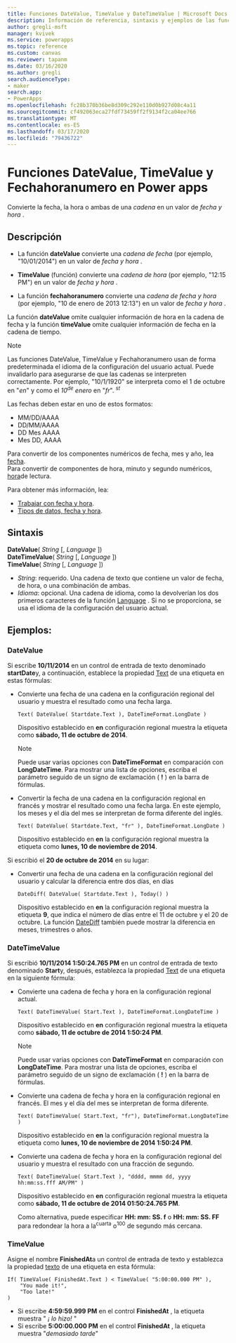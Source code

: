```yaml
---
title: Funciones DateValue, TimeValue y DateTimeValue | Microsoft Docs
description: Información de referencia, sintaxis y ejemplos de las funciones DateValue, TimeValue y Fechahoranumero en Power apps
author: gregli-msft
manager: kvivek
ms.service: powerapps
ms.topic: reference
ms.custom: canvas
ms.reviewer: tapanm
ms.date: 03/16/2020
ms.author: gregli
search.audienceType:
- maker
search.app:
- PowerApps
ms.openlocfilehash: fc28b370b36be8d309c292e110d0b927d08c4a11
ms.sourcegitcommit: cf492063eca27fdf73459ff2f9134f2ca04ee766
ms.translationtype: MT
ms.contentlocale: es-ES
ms.lasthandoff: 03/17/2020
ms.locfileid: "79436722"
---
```

# <a name="datevalue-timevalue-and-datetimevalue-functions-in-power-apps"></a>Funciones DateValue, TimeValue y Fechahoranumero en Power apps

Convierte la fecha, la hora o ambas de una *cadena* en un valor de *fecha y hora* .

## <a name="description"></a>Descripción

- La función **dateValue** convierte una *cadena de fecha* (por ejemplo, "10/01/2014") en un valor de *fecha y hora* .

- **TimeValue** (función) convierte una *cadena de hora* (por ejemplo, "12:15 PM") en un valor de *fecha y hora* .

- La función **fechahoranumero** convierte una *cadena de fecha y hora* (por ejemplo, "10 de enero de 2013 12:13") en un valor de *fecha y hora* .

La función **dateValue** omite cualquier información de hora en la cadena de fecha y la función **timeValue** omite cualquier información de fecha en la cadena de tiempo.

> [!NOTE]
> Las funciones DateValue, TimeValue y Fechahoranumero usan de forma predeterminada el idioma de la configuración del usuario actual. Puede invalidarlo para asegurarse de que las cadenas se interpreten correctamente. Por ejemplo, "10/1/1920" se interpreta como el 1 de octubre en "*en*" y como el *10<sup>de</sup> enero* en "*fr*". *<sup>st</sup>*

Las fechas deben estar en uno de estos formatos:

- MM/DD/AAAA
- DD/MM/AAAA
- DD Mes AAAA
- Mes DD, AAAA

Para convertir de los componentes numéricos de fecha, mes y año, lea [fecha](function-date-time.md). <br>
Para convertir de componentes de hora, minuto y segundo numéricos, [hora](function-date-time.md)de lectura.

Para obtener más información, lea:

- [Trabajar con fecha y hora](../show-text-dates-times.md).
- [Tipos de datos, fecha y hora](data-types.md#date-time-and-datetime).

## <a name="syntax"></a>Sintaxis

**DateValue**( *String* [, *Language* ])<br>
**DateTimeValue**( *String* [, *Language* ])<br>
**TimeValue**( *String* [, *Language* ])

* *String*: requerido. Una cadena de texto que contiene un valor de fecha, de hora, o una combinación de ambas.
* *Idioma*: opcional. Una cadena de idioma, como la devolverían los dos primeros caracteres de la función [Language](function-language.md) .  Si no se proporciona, se usa el idioma de la configuración del usuario actual.  

## <a name="examples"></a>Ejemplos:

### <a name="datevalue"></a>DateValue

Si escribe **10/11/2014** en un control de entrada de texto denominado **startDate**y, a continuación, establece la propiedad [Text](../controls/properties-core.md) de una etiqueta en estas fórmulas:

- Convierte una fecha de una cadena en la configuración regional del usuario y muestra el resultado como una fecha larga.

    ```powerapps-dot
    Text( DateValue( Startdate.Text ), DateTimeFormat.LongDate )
    ```

    Dispositivo establecido en **en** configuración regional muestra la etiqueta como **sábado, 11 de octubre de 2014**.
  
    > [!NOTE]
    > Puede usar varias opciones con **DateTimeFormat** en comparación con **LongDateTime**. Para mostrar una lista de opciones, escriba el parámetro seguido de un signo de exclamación ( **!** ) en la barra de fórmulas.

- Convertir la fecha de una cadena en la configuración regional en francés y mostrar el resultado como una fecha larga. En este ejemplo, los meses y el día del mes se interpretan de forma diferente del inglés.

    ```powerapps-dot
    Text( DateValue( Startdate.Text, "fr" ), DateTimeFormat.LongDate )
    ```
  
    Dispositivo establecido en **en** la configuración regional muestra la etiqueta como **lunes, 10 de noviembre de 2014**.

Si escribió el **20 de octubre de 2014** en su lugar:

- Convertir una fecha de una cadena en la configuración regional del usuario y calcular la diferencia entre dos días, en días

    ```powerapps-dot
    DateDiff( DateValue( Startdate.Text ), Today() )
    ```
  
    Dispositivo establecido en **en** la configuración regional muestra la etiqueta **9**, que indica el número de días entre el 11 de octubre y el 20 de octubre. La función [DateDiff](function-dateadd-datediff.md) también puede mostrar la diferencia en meses, trimestres o años.

### <a name="datetimevalue"></a>DateTimeValue

Si escribió **10/11/2014 1:50:24.765 PM** en un control de entrada de texto denominado **Start**y, después, establezca la propiedad [Text](../controls/properties-core.md) de una etiqueta en la siguiente fórmula:

- Convierte una cadena de fecha y hora en la configuración regional actual.
 
    ```powerapps-dot
    Text( DateTimeValue( Start.Text ), DateTimeFormat.LongDateTime )
    ```    
    
    Dispositivo establecido en **en** configuración regional muestra la etiqueta como **sábado, 11 de octubre de 2014 1:50:24 PM**.
  
  > [!NOTE]
  > Puede usar varias opciones con **DateTimeFormat** en comparación con **LongDateTime**. Para mostrar una lista de opciones, escriba el parámetro seguido de un signo de exclamación ( **!** ) en la barra de fórmulas.

- Convierte una cadena de fecha y hora en la configuración regional en francés. El mes y el día del mes se interpretan de forma diferente.

    ```powerapps-dot
    Text( DateTimeValue( Start.Text, "fr"), DateTimeFormat.LongDateTime )
    ```
  
    Dispositivo establecido en **en** la configuración regional muestra la etiqueta como **lunes, 10 de noviembre de 2014 1:50:24 PM**.

- Convierte una cadena de fecha y hora en la configuración regional del usuario y muestra el resultado con una fracción de segundo.

    ```powerapps-dot
    Text( DateTimeValue( Start.Text ), "dddd, mmmm dd, yyyy hh:mm:ss.fff AM/PM" )
    ```
  
    Dispositivo establecido en **en** configuración regional muestra la etiqueta como **sábado, 11 de octubre de 2014 01:50:24.765 PM**.
  
    Como alternativa, puede especificar **HH: mm: SS. f** o **HH: mm: SS. FF** para redondear la hora a la<sup>cuarta</sup> o<sup>100</sup> de segundo más cercana.

### <a name="timevalue"></a>TimeValue

Asigne el nombre **FinishedAt**a un control de entrada de texto y establezca la propiedad [texto](../controls/properties-core.md) de una etiqueta en esta fórmula:

```powerapps-dot
If( TimeValue( FinishedAt.Text ) < TimeValue( "5:00:00.000 PM" ), 
    "You made it!", 
    "Too late!"
)
```

- Si escribe **4:59:59.999 PM** en el control **FinishedAt** , la etiqueta muestra " *¡ lo hizo!* "
- Si escribe **5:00:00.000 PM** en el control **FinishedAt** , la etiqueta muestra "*demasiado tarde*"

